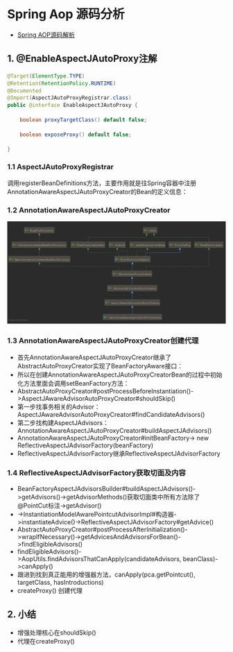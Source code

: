 # Spring Aop 源码分析

* [Spring AOP源码解析](https://www.cnblogs.com/toby-xu/p/11444288.html)

## 1. @EnableAspectJAutoProxy注解

```java
@Target(ElementType.TYPE)
@Retention(RetentionPolicy.RUNTIME)
@Documented
@Import(AspectJAutoProxyRegistrar.class)
public @interface EnableAspectJAutoProxy {
    
	boolean proxyTargetClass() default false;
	
	boolean exposeProxy() default false;

}
```

### 1.1 AspectJAutoProxyRegistrar

调用registerBeanDefinitions方法，主要作用就是往Spring容器中注册AnnotationAwareAspectJAutoProxyCreator的Bean的定义信息：

### 1.2 AnnotationAwareAspectJAutoProxyCreator

![avatar](pic/AnnotationAwareAspectJAutoProxyCreator继承图.png)

### 1.3 AnnotationAwareAspectJAutoProxyCreator创建代理

* 首先AnnotationAwareAspectJAutoProxyCreator继承了AbstractAutoProxyCreator实现了BeanFactoryAware接口：
* 所以在创建AnnotationAwareAspectJAutoProxyCreatorBean的过程中初始化方法里面会调用setBeanFactory方法：
* AbstractAutoProxyCreator#postProcessBeforeInstantiation()->AspectJAwareAdvisorAutoProxyCreator#shouldSkip()
* 第一步找事务相关的Advisor：AspectJAwareAdvisorAutoProxyCreator#findCandidateAdvisors()
* 第二步找构建AspectJAdvisors：AnnotationAwareAspectJAutoProxyCreator#buildAspectJAdvisors()
* AnnotationAwareAspectJAutoProxyCreator#initBeanFactory-> new ReflectiveAspectJAdvisorFactory(beanFactory)
* ReflectiveAspectJAdvisorFactory继承ReflectiveAspectJAdvisorFactory

### 1.4 ReflectiveAspectJAdvisorFactory获取切面及内容

* BeanFactoryAspectJAdvisorsBuilder#buildAspectJAdvisors()->getAdvisors()->getAdvisorMethods()获取切面类中所有方法除了@PointCut标注->getAdvisor()
* ->InstantiationModelAwarePointcutAdvisorImpl#构造器->instantiateAdvice()->ReflectiveAspectJAdvisorFactory#getAdvice()
* AbstractAutoProxyCreator#postProcessAfterInitialization()->wrapIfNecessary()->getAdvicesAndAdvisorsForBean()->findEligibleAdvisors()
* findEligibleAdvisors()->AopUtils.findAdvisorsThatCanApply(candidateAdvisors, beanClass)->canApply()
* 跟进到找到真正能用的增强器方法，canApply(pca.getPointcut(), targetClass, hasIntroductions)
* createProxy() 创建代理

## 2. 小结

* 增强处理核心在shouldSkip()
* 代理在createProxy()

